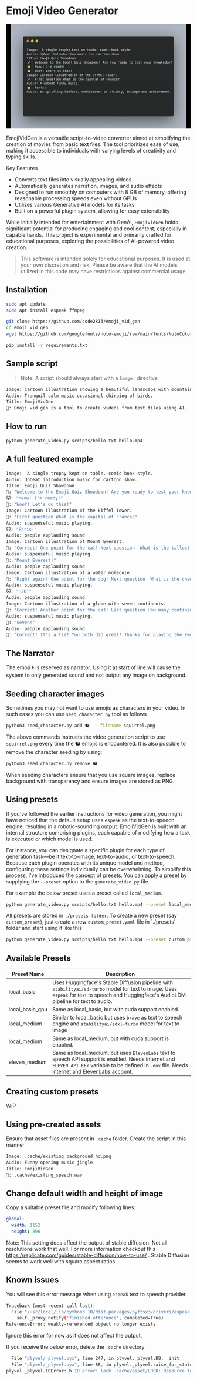 # Emoji Video Generator

![sample script converted to video](docs/emoji_vid_generator.gif)

EmojiVidGen is a versatile script-to-video converter aimed at simplifying the creation of movies from basic text files. The tool prioritizes ease of use, making it accessible to individuals with varying levels of creativity and typing skills.

Key Features
- Converts text files into visually appealing videos
- Automatically generates narration, images, and audio effects
- Designed to run smoothly on computers with 8 GB of memory, offering reasonable processing speeds even without GPUs
- Utilizes various Generative AI models for its tasks
- Built on a powerful plugin system, allowing for easy extensibility

 
While initially intended for entertainment with GenAI, `EmojiVidGen` holds significant potential for producing engaging and cool content, especially in capable hands. This project is experimental and primarily crafted for educational purposes, exploring the possibilities of AI-powered video creation.

> This software is intended solely for educational purposes. It is used at your own discretion and risk. Please be aware that the AI models utilized in this code may have restrictions against commercial usage.

## Installation


```bash
sudo apt update
sudo apt install espeak ffmpeg

```

```bash
git clone https://github.com/code2k13/emoji_vid_gen
cd emoji_vid_gen
wget https://github.com/googlefonts/noto-emoji/raw/main/fonts/NotoColorEmoji.ttf
```


```bash
pip install -r requirements.txt
```

## Sample script

> Note: A script should always start with a `Image:` directive

```bash
Image: Cartoon illustration showing a beautiful landscape with mountains and a road.
Audio: Tranquil calm music occasional chirping of birds.
Title: EmojiVidGen
🐼: Emoji vid gen is a tool to create videos from text files using AI.
```


## How to run

```bash
python generate_video.py scripts/hello.txt hello.mp4
```

## A full featured example

```bash
Image:  A single trophy kept on table. comic book style.
Audio: Upbeat introduction music for cartoon show.
Title: Emoji Quiz Showdown
🎤: "Welcome to the Emoji Quiz Showdown! Are you ready to test your knowledge?"
🐱: "Meow! I'm ready!"
🐶: "Woof! Let's do this!"
Image: Cartoon illustration of the Eiffel Tower.
🎤: "First question What is the capital of France?"
Audio: suspenseful music playing.
🐱: "Paris!"
Audio: people applauding sound
Image: Cartoon illustration of Mount Everest.
🎤: "Correct! One point for the cat! Next question  What is the tallest mountain in the world?"
Audio: suspenseful music playing.
🐶: "Mount Everest!"
Audio: people applauding sound
Image: Cartoon illustration of a water molecule.
🎤: "Right again! One point for the dog! Next question  What is the chemical symbol for water?"
Audio: suspenseful music playing.
🐱: "H2O!"
Audio: people applauding sound
Image: Cartoon illustration of a globe with seven continents.
🎤: "Correct! Another point for the cat! Last question How many continents are there on Earth?"
Audio: suspenseful music playing.
🐶: "Seven!"
Audio: people applauding sound
🎤: "Correct! It's a tie! You both did great! Thanks for playing the Emoji Quiz Showdown!"
```

## The Narrator
The emoji `🎙️` is reserved as narrator. Using it at start of line will cause the system to only generated sound and not output any image on background.

## Seeding character images
Sometimes you may not want to use emojis as characters in your video. In such cases you can use `seed_character.py` tool as follows

```bash
python3 seed_character.py add 🐿️  --filename squirrel.png 
```

The above commands instructs the video generation script to use `squirrel.png` every time the 🐿️ emojis is encountered. It is also possible to remove the character seeding by using:

```bash
python3 seed_character.py remove 🐿️
```
When seeding characters ensure that you use square images, replace background with transparency and ensure images are stored as PNG.

## Using presets

If you've followed the earlier instructions for video generation, you might have noticed that the default setup uses `espeak` as the text-to-speech engine, resulting in a robotic-sounding output. EmojiVidGen is built with an internal structure comprising plugins, each capable of modifying how a task is executed or which model is used.

For instance, you can designate a specific plugin for each type of generation task—be it text-to-image, text-to-audio, or text-to-speech. Because each plugin operates with its unique model and method, configuring these settings individually can be overwhelming. To simplify this process, I've introduced the concept of presets. You can apply a preset by supplying the `--preset` option to the `generate_video.py` file.

For example the below preset uses a preset called `local_medium`.
```bash
python generate_video.py scripts/hello.txt hello.mp4 --preset local_medium
```

All presets are stored in `./presets folder`. To create a new preset (say `custom_preset`), just create a new `custom_preset.yaml` file in `./presets' folder and start using it like this

```bash
python generate_video.py scripts/hello.txt hello.mp4 --preset custom_preset
```

## Available Presets

| Preset Name | Description |
|-----------------|-----------------|
| local_basic   | Uses Huggingface's Stable Diffusion pipeline with `stabilityai/sd-turbo` model for text to image. Uses `espeak` for text to speech and Huggingface's AudioLDM pipeline for text to audio.   |
| local_basic_gpu    | Same as local_basic, but with cuda support enabled.   |
| local_medium    | Similar to local_basic but uses `brave` as text to speech engine and `stabilityai/sdxl-turbo` model for text to image   |
| local_medium    | Same as local_medium, but with cuda support is enabled.   |
| eleven_medium    | Same as local_medium, but uses `ElevenLabs` text to speech API support is enabled. Needs internet and `ELEVEN_API_KEY` variable to be defined in `.env` file. Needs internet and ElevenLabs account.   |


## Creating custom presets

WIP

## Using pre-created assets

Ensure that asset files are present in `.cache` folder. Create the script in this manner

```bash
Image: .cache/existing_background_hd.png
Audio: Funny opening music jingle.
Title: EmojiVidGen
🐼: .cache/existing_speech.wav
```

## Change default width and height of image

Copy a suitable preset file and modify following lines:

```yaml
global:
  width: 1152
  height: 896
```

Note: This setting does affect the output of stable diffusion. Not all resolutions work that well. For  more information checkout this
 https://replicate.com/guides/stable-diffusion/how-to-use/ . Stable Diffusion seems to work well with square aspect ratios.


## Known issues

You will see this error message when using `espeak` text to speech provider. 

```bash
Traceback (most recent call last):
  File "/usr/local/lib/python3.10/dist-packages/pyttsx3/drivers/espeak.py", line 171, in _onSynth
    self._proxy.notify('finished-utterance', completed=True)
ReferenceError: weakly-referenced object no longer exists
```

Ignore this error for now as it does not affect the output.


If you receive the below error, delete the `.cache` directory

```bash
  File "plyvel/_plyvel.pyx", line 247, in plyvel._plyvel.DB.__init__
  File "plyvel/_plyvel.pyx", line 88, in plyvel._plyvel.raise_for_status
plyvel._plyvel.IOError: b'IO error: lock .cache/asset/LOCK: Resource temporarily unavailable'
```